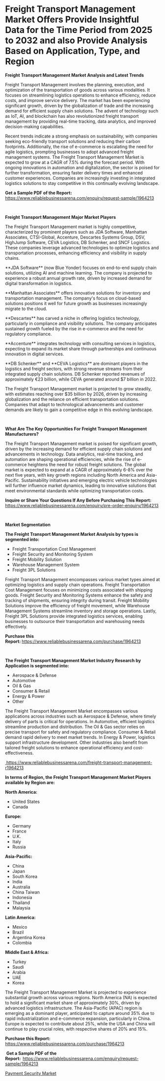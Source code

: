 <p><h1>Freight Transport Management Market Offers Provide Insightful Data for the Time Period from 2025 to 2032 and also Provide Analysis Based on Application, Type, and Region</h1></p><p><strong>Freight Transport Management Market Analysis and Latest Trends</strong></p>
<p><p>Freight Transport Management involves the planning, execution, and optimization of the transportation of goods across various modalities. It focuses on streamlining logistics operations to enhance efficiency, reduce costs, and improve service delivery. The market has been experiencing significant growth, driven by the globalization of trade and the increasing demand for efficient supply chain solutions. The advent of technology such as IoT, AI, and blockchain has also revolutionized freight transport management by providing real-time tracking, data analytics, and improved decision-making capabilities.</p><p>Recent trends indicate a strong emphasis on sustainability, with companies seeking eco-friendly transport solutions and reducing their carbon footprints. Additionally, the rise of e-commerce is escalating the need for agile logistics, prompting businesses to adopt advanced freight management systems. The Freight Transport Management Market is expected to grow at a CAGR of 7.5% during the forecast period. With ongoing innovations in automation and digitalization, the sector is poised for further transformation, ensuring faster delivery times and enhanced customer experiences. Companies are increasingly investing in integrated logistics solutions to stay competitive in this continually evolving landscape.</p></p>
<p><strong>Get a Sample PDF of the Report:&nbsp;</strong> <a href="https://www.reliablebusinessarena.com/enquiry/request-sample/1964213?utm_campaign=3099&utm_medium=2&utm_source=Github&utm_content=ia&utm_term=09032025&utm_id=freight-transport-management">https://www.reliablebusinessarena.com/enquiry/request-sample/1964213</a></p>
<p>&nbsp;</p>
<p><strong>Freight Transport Management Major Market Players</strong></p>
<p><p>The Freight Transport Management market is highly competitive, characterized by prominent players such as JDA Software, Manhattan Associates, CTSI-Global, Accenture, Descartes Systems Group, DSV, HighJump Software, CEVA Logistics, DB Schenker, and SNCF Logistics. These companies leverage advanced technologies to optimize logistics and transportation processes, enhancing efficiency and visibility in supply chains.</p><p>**JDA Software** (now Blue Yonder) focuses on end-to-end supply chain solutions, utilizing AI and machine learning. The company is projected to experience a robust annual growth rate, driven by increased demand for digital transformation in logistics.</p><p>**Manhattan Associates** offers innovative solutions for inventory and transportation management. The company's focus on cloud-based solutions positions it well for future growth as businesses increasingly migrate to the cloud.</p><p>**Descartes** has carved a niche in offering logistics technology, particularly in compliance and visibility solutions. The company anticipates sustained growth fueled by the rise in e-commerce and the need for regulatory compliance.</p><p>**Accenture** integrates technology with consulting services in logistics, expecting to expand its market share through partnerships and continuous innovation in digital services. </p><p>**DB Schenker** and **CEVA Logistics** are dominant players in the logistics and freight sectors, with strong revenue streams from their integrated supply chain solutions. DB Schenker reported revenues of approximately €23 billion, while CEVA generated around $7 billion in 2022. </p><p>The Freight Transport Management market is projected to grow steadily, with estimates reaching over $35 billion by 2026, driven by increasing globalization and the reliance on efficient transportation solutions. Companies that adapt to technological advancements and customer demands are likely to gain a competitive edge in this evolving landscape.</p></p>
<p>&nbsp;</p>
<p><strong>What Are The Key Opportunities For Freight Transport Management Manufacturers?</strong></p>
<p><p>The Freight Transport Management market is poised for significant growth, driven by the increasing demand for efficient supply chain solutions and advancements in technology. Data analytics, real-time tracking, and automation are shaping operational efficiencies, while the rise of e-commerce heightens the need for robust freight solutions. The global market is expected to expand at a CAGR of approximately 6-8% over the next five years, with key growth regions including North America and Asia-Pacific. Sustainability initiatives and emerging electric vehicle technologies will further influence market dynamics, leading to innovative solutions that meet environmental standards while optimizing transportation costs.</p></p>
<p><strong>Inquire or Share Your Questions If Any Before Purchasing This Report:</strong> <a href="https://www.reliablebusinessarena.com/enquiry/pre-order-enquiry/1964213?utm_campaign=3099&utm_medium=2&utm_source=Github&utm_content=ia&utm_term=09032025&utm_id=freight-transport-management">https://www.reliablebusinessarena.com/enquiry/pre-order-enquiry/1964213</a></p>
<p>&nbsp;</p>
<p><strong>Market Segmentation</strong></p>
<p><strong>The Freight Transport Management Market Analysis by types is segmented into:</strong></p>
<p><ul><li>Freight Transportation Cost Management</li><li>Freight Security and Monitoring System</li><li>Freight Mobility Solution</li><li>Warehouse Management System</li><li>Freight 3PL Solutions</li></ul></p>
<p><p>Freight Transport Management encompasses various market types aimed at optimizing logistics and supply chain operations. Freight Transportation Cost Management focuses on minimizing costs associated with shipping goods. Freight Security and Monitoring Systems enhance the safety and tracking of shipments, ensuring integrity during transit. Freight Mobility Solutions improve the efficiency of freight movement, while Warehouse Management Systems streamline inventory and storage operations. Lastly, Freight 3PL Solutions provide integrated logistics services, enabling businesses to outsource their transportation and warehousing needs effectively.</p></p>
<p><strong>Purchase this Report:&nbsp;</strong><a href="https://www.reliablebusinessarena.com/purchase/1964213?utm_campaign=3099&utm_medium=2&utm_source=Github&utm_content=ia&utm_term=09032025&utm_id=freight-transport-management">https://www.reliablebusinessarena.com/purchase/1964213</a></p>
<p>&nbsp;</p>
<p><strong>The Freight Transport Management Market Industry Research by Application is segmented into:</strong></p>
<p><ul><li>Aerospace & Defense</li><li>Automotive</li><li>Oil & Gas</li><li>Consumer & Retail</li><li>Energy & Power</li><li>Other</li></ul></p>
<p><p>The Freight Transport Management Market encompasses various applications across industries such as Aerospace & Defense, where timely delivery of parts is critical for operations. In Automotive, efficient logistics streamline production and distribution. The Oil & Gas sector relies on precise transport for safety and regulatory compliance. Consumer & Retail demand rapid delivery to meet market trends. In Energy & Power, logistics support infrastructure development. Other industries also benefit from tailored freight solutions to enhance operational efficiency and cost-effectiveness.</p></p>
<p><a href="https://www.reliablebusinessarena.com/freight-transport-management-r1964213?utm_campaign=3099&utm_medium=2&utm_source=Github&utm_content=ia&utm_term=09032025&utm_id=freight-transport-management">&nbsp;https://www.reliablebusinessarena.com/freight-transport-management-r1964213</a></p>
<p><strong>In terms of Region, the Freight Transport Management Market Players available by Region are:</strong></p>
<p>
    <p> <strong> North America: </strong>
        <ul>
            <li>United States</li>
            <li>Canada</li>
        </ul>
        </p> 
    <p> <strong> Europe: </strong>
        <ul>
            <li>Germany</li>
            <li>France</li>
            <li>U.K.</li>
            <li>Italy</li>
            <li>Russia</li>
        </ul>
        </p> 
    <p> <strong> Asia-Pacific: </strong>
        <ul>
            <li>China</li>
            <li>Japan</li>
            <li>South Korea</li>
            <li>India</li>
            <li>Australia</li>
            <li>China Taiwan</li>
            <li>Indonesia</li>
            <li>Thailand</li>
            <li>Malaysia</li>
        </ul>
        </p> 
    <p> <strong> Latin America: </strong>
        <ul>
            <li>Mexico</li>
            <li>Brazil</li>
            <li>Argentina Korea</li>
            <li>Colombia</li>
        </ul>
        </p> 
    <p> <strong> Middle East & Africa: </strong>
        <ul>
            <li>Turkey</li>
            <li>Saudi</li>
            <li>Arabia</li>
            <li>UAE</li>
            <li>Korea</li>
        </ul>
    </p>
    </p>
<p><p>The Freight Transport Management Market is projected to experience substantial growth across various regions. North America (NA) is expected to hold a significant market share of approximately 30%, driven by advanced logistics infrastructure. The Asia-Pacific (APAC) region is emerging as a dominant player, anticipated to capture around 35% due to rapid industrialization and e-commerce expansion, particularly in China. Europe is expected to contribute about 25%, while the USA and China will continue to play crucial roles, with respective shares of 20% and 15%.</p></p>
<p><strong>Purchase this Report: </strong><a href="https://www.reliablebusinessarena.com/purchase/1964213?utm_campaign=3099&utm_medium=2&utm_source=Github&utm_content=ia&utm_term=09032025&utm_id=freight-transport-management">https://www.reliablebusinessarena.com/purchase/1964213</a></p>
<p>&nbsp;<strong>Get a Sample PDF of the Report:&nbsp;&nbsp;</strong><a href="https://www.reliablebusinessarena.com/enquiry/request-sample/1964213?utm_campaign=3099&utm_medium=2&utm_source=Github&utm_content=ia&utm_term=09032025&utm_id=freight-transport-management">https://www.reliablebusinessarena.com/enquiry/request-sample/1964213</a></p>
<p><strong></strong></p>
<p><p><a href="https://github.com/zupankocka/Market-Research-Report-List-1/blob/main/payment-security-market.md?utm_campaign=3099&utm_medium=2&utm_source=Github&utm_content=ia&utm_term=09032025&utm_id=freight-transport-management">Payment Security Market</a></p></p>
